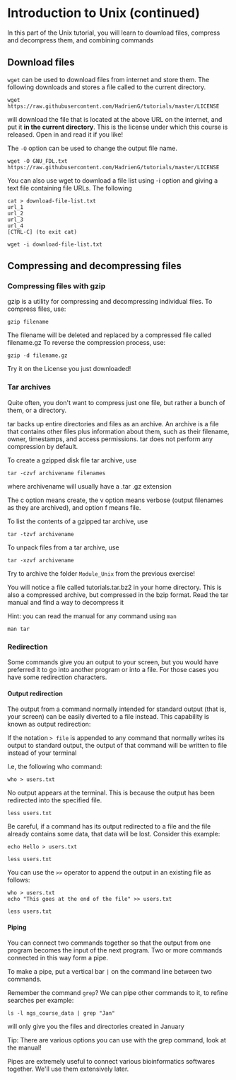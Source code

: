 # Introduction to Unix (continued)

In this part of the Unix tutorial, you will learn to download files, compress and decompress them, and combining commands

## Download files

`wget` can be used to download files from internet and store them. The following downloads and stores a file called to the current directory.

`wget https://raw.githubusercontent.com/HadrienG/tutorials/master/LICENSE`

will download the file that is located at the above URL on the internet, and put it **in the current directory**. This is the license under which this course is released. Open in and read it if you like!

The `-O` option can be used to change the output file name.

`wget -O GNU_FDL.txt https://raw.githubusercontent.com/HadrienG/tutorials/master/LICENSE`

You can also use wget to download a file list using -i option and giving a text file containing file URLs. The following

```
cat > download-file-list.txt
url_1
url_2
url_3
url_4
[CTRL-C] (to exit cat)
```

`wget -i download-file-list.txt`

## Compressing and decompressing files

### Compressing files with gzip

gzip is a utility for compressing and decompressing individual files. To compress files, use:

`gzip filename`

The filename will be deleted and replaced by a compressed file called filename.gz To reverse the compression process, use:

`gzip -d filename.gz`

Try it on the License you just downloaded!

### Tar archives

Quite often, you don't want to compress just one file, but rather a bunch of them, or a directory.

tar backs up entire directories and files as an archive. An archive is a file that contains other files plus information about them, such as their filename, owner, timestamps, and access permissions. tar does not perform any compression by default.

To create a gzipped disk file tar archive, use

`tar -czvf archivename filenames`

where archivename will usually have a .tar .gz extension

The c option means create, the v option means verbose (output filenames as they are archived), and option f means file.

To list the contents of a gzipped tar archive, use

`tar -tzvf archivename`

To unpack files from a tar archive, use

`tar -xzvf archivename`

Try to archive the folder `Module_Unix` from the previous exercise!

You will notice a file called tutorials.tar.bz2 in your home directory. This is also a compressed archive, but compressed in the bzip format. Read the tar manual and find a way to decompress it

Hint: you can read the manual for any command using `man`

`man tar`

### Redirection

Some commands give you an output to your screen, but you would have preferred it to go into another program or into a file. For those cases you have some redirection characters.

#### Output redirection

The output from a command normally intended for standard output (that is, your screen) can be easily diverted to a file instead. This capability is known as output redirection:

If the notation `> file` is appended to any command that normally writes its output to standard output, the output of that command will be written to file instead of your terminal

I.e, the following who command:

`who > users.txt`

No output appears at the terminal. This is because the output has been redirected  into the specified file.

`less users.txt`

Be careful, if a command has its output redirected to a file and the file already contains some data, that data will be lost. Consider this example:

`echo Hello > users.txt`

`less users.txt`

You can use the `>>` operator to append the output in an existing file as follows:

```
who > users.txt
echo "This goes at the end of the file" >> users.txt
```

`less users.txt`

#### Piping

You can connect two commands together so that the output from one program becomes the input of the next program. Two or more commands connected in this way form a pipe.

To make a pipe, put a vertical bar `|` on the command line between two commands.

Remember the command `grep`? We can pipe other commands to it, to refine searches per example:

`ls -l ngs_course_data | grep "Jan"`

will only give you the files and directories created in January

Tip: There are various options you can use with the grep command, look at the manual!

Pipes are extremely useful to connect various bioinformatics softwares together. We'll use them extensively later.
